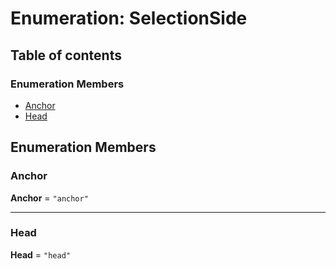 # Enumeration: SelectionSide

## Table of contents

### Enumeration Members

* [Anchor](/en/auto-docs/coze-editor/enums/SelectionSide.md#anchor)
* [Head](/en/auto-docs/coze-editor/enums/SelectionSide.md#head)

## Enumeration Members

### Anchor

**Anchor** = `"anchor"`

***

### Head

**Head** = `"head"`
